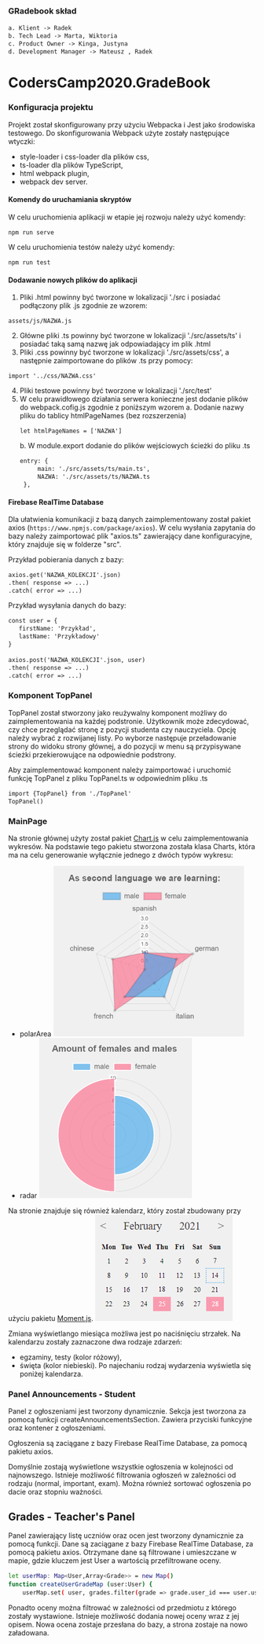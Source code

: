 ### GRadebook skład

    a. Klient -> Radek
    b. Tech Lead -> Marta, Wiktoria
    c. Product Owner -> Kinga, Justyna
    d. Development Manager -> Mateusz , Radek

# CodersCamp2020.GradeBook

### Konfiguracja projektu

Projekt został skonfigurowany przy użyciu Webpacka i Jest jako środowiska testowego. Do skonfigurowania Webpack użyte zostały następujące wtyczki:

- style-loader i css-loader dla plików css,
- ts-loader dla plików TypeScript,
- html webpack plugin,
- webpack dev server.

#### Komendy do uruchamiania skryptów

W celu uruchomienia aplikacji w etapie jej rozwoju należy użyć komendy:

```
npm run serve
```

W celu uruchomienia testów należy użyć komendy:

```
npm run test
```

#### Dodawanie nowych plików do aplikacji

1. Pliki .html powinny być tworzone w lokalizacji './src i posiadać podłączony plik .js zgodnie ze wzorem:

```
assets/js/NAZWA.js
```

2. Główne pliki .ts powinny być tworzone w lokalizacji './src/assets/ts' i posiadać taką samą nazwę jak odpowiadający im plik .html
3. Pliki .css powinny być tworzone w lokalizacji './src/assets/css', a następnie zaimportowane do plików .ts przy pomocy:

```
import '../css/NAZWA.css'
```

4. Pliki testowe powinny być tworzone w lokalizacji './src/test'
5. W celu prawidłowego działania serwera konieczne jest dodanie plików do webpack.cofig.js zgodnie z poniższym wzorem
   a. Dodanie nazwy pliku do tablicy htmlPageNames (bez rozszerzenia)
   ```
   let htmlPageNames = ['NAZWA']
   ```
   b. W module.export dodanie do plików wejściowych ścieżki do pliku .ts
   ```
   entry: {
        main: './src/assets/ts/main.ts',
        NAZWA: './src/assets/ts/NAZWA.ts
    },
   ```

#### Firebase RealTime Database

Dla ułatwienia komunikacji z bazą danych zaimplementowany został pakiet axios (`https://www.npmjs.com/package/axios`).
W celu wysłania zapytania do bazy należy zaimportować plik "axios.ts" zawierający dane konfiguracyjne, który znajduje się w folderze "src".

Przykład pobierania danych z bazy:

```
axios.get('NAZWA_KOLEKCJI'.json)
.then( response => ...)
.catch( error => ...)

```

Przykład wysyłania danych do bazy:

```
const user = {
   firstName: 'Przykład',
   lastName: 'Przykładowy'
}

axios.post('NAZWA_KOLEKCJI'.json, user)
.then( response => ...)
.catch( error => ...)

```

### Komponent TopPanel

TopPanel został stworzony jako reużywalny komponent możliwy do zaimplementowania na każdej podstronie. Użytkownik może zdecydować, czy chce przeglądać stronę z pozycji studenta czy nauczyciela. Opcję należy wybrać z rozwijanej listy. Po wyborze następuje przeładowanie strony do widoku strony głównej, a do pozycji w menu są przypisywane ścieżki przekierowujące na odpowiednie podstrony.

Aby zaimplementować komponent należy zaimportować i uruchomić funkcję TopPanel z pliku TopPanel.ts w odpowiednim pliku .ts

```
import {TopPanel} from './TopPanel'
TopPanel()
```

### MainPage

Na stronie głównej użyty został pakiet [Chart.js](https://www.chartjs.org/) w celu zaimplementowania wykresów. Na podstawie tego pakietu stworzona została klasa Charts, która ma na celu generowanie wyłącznie jednego z dwóch typów wykresu:

- polarArea
  ![polarArea](/dist/assets/static/wykres2.png)
- radar
  ![radar](/dist/assets/static/wykres1.png)

Na stronie znajduje się również kalendarz, który został zbudowany przy użyciu pakietu [Moment.js](https://momentjs.com/).
![calendar](/dist/assets/static/kalendarz.png)

Zmiana wyświetlango miesiąca możliwa jest po naciśnięciu strzałek. Na kalendarzu zostały zaznaczone dwa rodzaje zdarzeń:

- egzaminy, testy (kolor różowy),
- święta (kolor niebieski).
  Po najechaniu rodzaj wydarzenia wyświetla się poniżej kalendarza.

### Panel Announcements - Student

Panel z ogłoszeniami jest tworzony dynamicznie. Sekcja jest tworzona za pomocą funkcji createAnnouncementsSection. Zawiera przyciski funkcyjne oraz kontener z ogłoszeniami.

Ogłoszenia są zaciągane z bazy Firebase RealTime Database, za pomocą pakietu axios.

Domyślnie zostają wyświetlone wszystkie ogłoszenia w kolejności od najnowszego. Istnieje możliwość filtrowania ogłoszeń w zależności od rodzaju (normal, important, exam). Można również sortować ogłoszenia po dacie oraz stopniu ważności.


## Grades - Teacher's Panel

Panel zawierający listę uczniów oraz ocen jest tworzony dynamicznie za pomocą funkcji. Dane są zaciągane z bazy Firebase RealTime Database, za pomocą pakietu axios. Otrzymane dane są filtrowane i umieszczane w mapie, gdzie kluczem jest User a wartością przefiltrowane  oceny. 

```bash
let userMap: Map<User,Array<Grade>> = new Map()
function createUserGradeMap (user:User) {
    userMap.set( user, grades.filter(grade => grade.user_id === user.user_id ))
```
Ponadto oceny można filtrować w zależności od przedmiotu z którego zostały wystawione. Istnieje możliwość dodania nowej oceny wraz z jej opisem. Nowa ocena zostaje przesłana do bazy, a strona zostaje na nowo załadowana.
